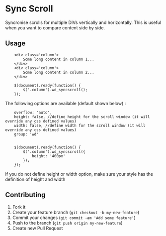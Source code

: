 Sync Scroll
===========

Syncronise scrolls for multiple DIVs vertically and horizontally. This is useful when you want to compare content side by side.

## Usage
    
        <div class='column'>
			Some long content in column 1...
		</div>
		<div class='column'>
			Some long content in column 2...
		</div>

		$(document).ready(function() {
			$('.column').wd_syncscroll();
		});

The following options are available (default shown below) :

		overflow: 'auto', 
		height: false, //define height for the scroll window (it will override any css defined values)
		width: false, //define width for the scroll window (it will override any css defined values)
		group: 'wd'

		
		$(document).ready(function() {
			$('.column').wd_syncscroll({
				height: '400px'
			});
		});

If you do not define height or width option, make sure your style has the definition of height and width

## Contributing

1. Fork it
2. Create your feature branch (`git checkout -b my-new-feature`)
3. Commit your changes (`git commit -am 'Add some feature'`)
4. Push to the branch (`git push origin my-new-feature`)
5. Create new Pull Request
